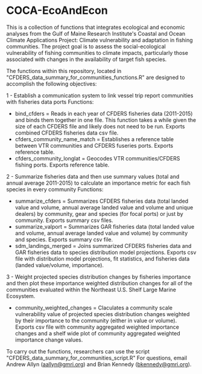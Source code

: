 # COCA-EcoAndEcon
This is a collection of functions that integrates ecological and economic analyses from the Gulf of Maine Research Institute's Coastal and Ocean Climate Applications Project: Climate vulnerability and adaptation in fishing communities. The project goal is to assess the social-ecological vulnerability of fishing communities to climate impacts, particularly those associated with changes in the availability of target fish species. 

The functions within this repository, located in "CFDERS_data_summary_for_communities_functions.R" are designed to accomplish the following objectives:

1 - Establish a communication system to link vessel trip report communities with fisheries data ports
  Functions: 
  + bind_cfders = Reads in each year of CFDERS fisheries data (2011-2015) and binds them together in one file. This function takes a while given the size of each CFDERS file and likely does not need to be run. Exports combined CFDERS fisheries data csv file.
  + cfders_community_name_match = Establishes a reference table between VTR communities and CFDERS fuseries ports. Exports reference table. 
  + cfders_community_longlat = Geocodes VTR communities/CFDERS fishing ports. Exports reference table.

2 - Summarize fisheries data and then use summary values (total and annual average 2011-2015) to calculate an importance metric for each fish species in every community
  Functions:
  + summarize_cfders = Summarizes CFDERS fisheries data (total landed value and volume, annual average landed value and volume and unique dealers) by community, gear and species (for focal ports) or just by community. Exports summary csv files. 
  + summarize_valport = Summarizes GAR fisheries data (total landed value and volume, annual average landed value and volume) by community and species. Exports summary csv file.
  + sdm_landings_merged = Joins summarized CFDERS fisheries data and GAR fisheries data to species distribution model projections. Exports csv file with distribution model projections, fit statistics, and fisheries data (landed value/volume, importance). 

3 - Weight projected species distribution changes by fisheries importance and then plot these importance weighted distribution changes for all of the communities evaluated within the Northeast U.S. Shelf Large Marine Ecosystem. 
  + community_weighted_changes = Claculates a community scale vulnerability value of projected species distribution changes weighted by their importance to the community (either in value or volume). Exports csv file with community aggregated weighted importance changes and a shelf wide plot of community aggregated weighted importance change values. 
  
To carry out the functions, researchers can use the script "CFDERS_data_summary_for_communities_script.R" For questions, email Andrew Allyn (aallyn@gmri.org) and Brian Kennedy (bkennedy@gmri.org). 

